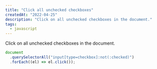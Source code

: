 ```yaml
---
title: "Click all unchecked checkboxes"
createdAt: "2022-04-25"
description: "Click on all unchecked checkboxes in the document."
tags:
  - javascript
---
```


Click on all unchecked checkboxes in the document.

```js
document
  .querySelectorAll("input[type=checkbox]:not(:checked)")
  .forEach((el) => el.click());
```
